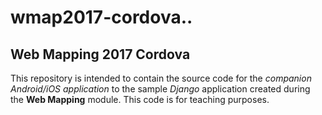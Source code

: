 # wmap2017-cordova..
## Web Mapping 2017 Cordova

This repository is intended to contain the source code for the *companion Android/iOS application* to the sample *Django* application created during the **Web Mapping** module. This code is for teaching purposes.  
